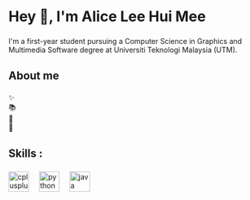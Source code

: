 <h1 align="left">Hey 👋, I'm Alice Lee Hui Mee</h1>

###

<p align="left">I'm a first-year student pursuing a Computer Science in Graphics and Multimedia Software degree at Universiti Teknologi Malaysia (UTM).</p>

###

<h2 align="left">About me</h2>

###

<p align="left">✨ <br>📚 <br>🎯 <br>🎲</p>

###

<h2 align="left">Skills :</h2>

###

<div align="left">
  <img src="https://cdn.jsdelivr.net/gh/devicons/devicon/icons/cplusplus/cplusplus-original.svg" height="40" alt="cplusplus logo"  />
  <img width="12" />
  <img src="https://cdn.jsdelivr.net/gh/devicons/devicon/icons/python/python-original.svg" height="40" alt="python logo"  />
  <img width="12" />
  <img src="https://cdn.jsdelivr.net/gh/devicons/devicon/icons/java/java-original.svg" height="40" alt="java logo"  />
</div>

###
